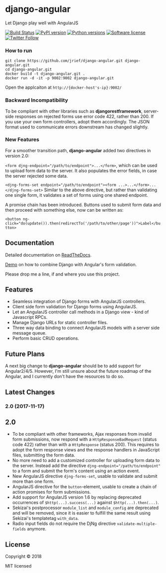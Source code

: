 # django-angular

Let Django play well with AngularJS

[![Build Status](https://travis-ci.org/jrief/django-angular.svg?branch=master)](https://travis-ci.org/jrief/django-angular)
[![PyPI version](https://img.shields.io/pypi/v/django-angular.svg)](https://pypi.python.org/pypi/django-angular)
[![Python versions](https://img.shields.io/pypi/pyversions/django-angular.svg)](https://pypi.python.org/pypi/django-angular)
[![Software license](https://img.shields.io/pypi/l/django-angular.svg)](https://github.com/jrief/django-angular/blob/master/LICENSE-MIT)
[![Twitter Follow](https://img.shields.io/twitter/follow/jacobrief.svg?style=social&label=Jacob+Rief)](https://twitter.com/jacobrief)

### How to run

```
git clone https://github.com/jrief/django-angular.git django-angular.git
cd django-angular.git
docker build -t django-angular.git .
docker run -d -it -p 9002:9002 django-angular.git
```

Open the applcaiton at `http://{docker-host's-ip}:9002/`

### Backward Incompatibility

To be compliant with other libraries such as **djangorestframework**,  server-side responses on
rejected forms use error code 422, rather than 200. If you use your own form controllers, adopt
them accordingly. The JSON format used to communicate errors downstream has changed slightly.

### New Features

For a smoother transition path, **django-angular** added two directives in version 2.0:

``<form djng-endpoint="/path/to/endpoint">...</form>``, which can be used to upload form
data to the server. It also populates the error fields, in case the server rejected some data.

``<djng-forms-set endpoint="/path/to/endpoint"><form ...>...</form>...</djng-forms-set>``
Similar to the above directive, but rather than validating one single form, it validates a
set of forms using one shared endpoint.

A promise chain has been introduced. Buttons used to submit form data and then proceed with
something else, now can be written as:

``<button ng-click="do(update()).then(redirectTo('/path/to/other/page'))">Label</button>``


## Documentation

Detailed documentation on [ReadTheDocs](http://django-angular.readthedocs.org/en/latest/).

[Demo](http://django-angular.awesto.com/form_validation/) on how to combine Django with Angular's form validation.

Please drop me a line, if and where you use this project.


## Features

* Seamless integration of Django forms with AngularJS controllers.
* Client side form validation for Django forms using AngularJS.
* Let an AngularJS controller call methods in a Django view - kind of Javascript RPCs.
* Manage Django URLs for static controller files.
* Three way data binding to connect AngularJS models with a server side message queue.
* Perform basic CRUD operations.

## Future Plans
A next big change to **django-angular** should be to add support for Angular2/4/5.
However, I'm still unsure about the future roadmap of the Angular, and I currently
don't have the resources to do so.

## Latest Changes

### 2.0 (2017-11-17)

2.0
---
* To be compliant with other frameworks, Ajax responses from invalid form submissions, now respond
  with a ``HttpResponseBadRequest`` (status code 422) rather than with a ``HttpResponse`` (status
  200). This requires to adopt the form response views and the response handlers in JavaScript
  files, submitting the form data.
* No more need to add a customized controller for uploading form data to the server. Instead add the
  directive ``djng-endpoint="/path/to/endpoint"`` to a form and submit the form's content using an
  action event.
* New AngularJS directive ``djng-forms-set``, usable to validate and submit more than one form.
* AngularJS directive for the ``button``-element, usable to create a chain of action promises for
  form submissions.
* Add support for AngularJS version 1.6 by replacing deprecated occurrences of ``$http(...).success(...)``
  against ``$http(...).then(...)``.
* Sekizai's postprocessor ``module_list`` and ``module_config`` are deprecated and will be removed,
  since it is easier to fulfill the same result using Sekizai's templatetag ``with_data``.
* Radio input fields do not require the DjNg directive ``validate-multiple-fields`` anymore.


## License

Copyright &copy; 2018

MIT licensed
